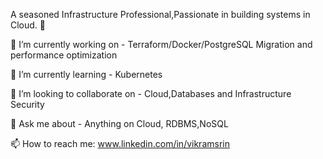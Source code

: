 A seasoned  Infrastructure Professional,Passionate in building systems in Cloud. 👋

🔭 I’m currently working on - Terraform/Docker/PostgreSQL Migration and performance optimization

🌱 I’m currently learning - Kubernetes

👯 I’m looking to collaborate on - Cloud,Databases and Infrastructure Security

💬 Ask me about - Anything on Cloud, RDBMS,NoSQL

📫 How to reach me: www.linkedin.com/in/vikramsrin
